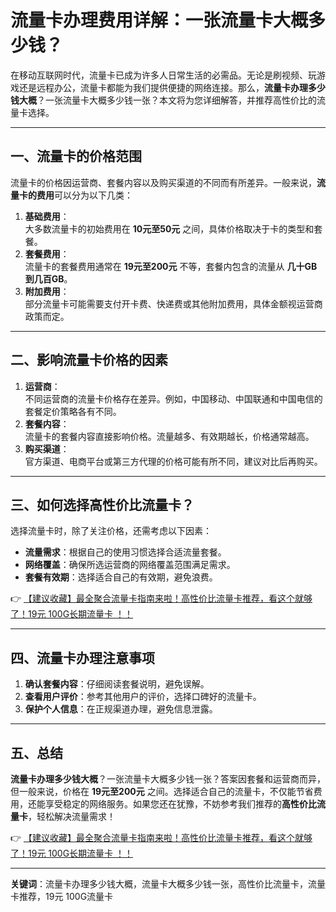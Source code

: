 # 流量卡办理费用详解：一张流量卡大概多少钱？

在移动互联网时代，流量卡已成为许多人日常生活的必需品。无论是刷视频、玩游戏还是远程办公，流量卡都能为我们提供便捷的网络连接。那么，**流量卡办理多少钱大概**？一张流量卡大概多少钱一张？本文将为您详细解答，并推荐高性价比的流量卡选择。

---

## 一、流量卡的价格范围

流量卡的价格因运营商、套餐内容以及购买渠道的不同而有所差异。一般来说，**流量卡的费用**可以分为以下几类：

1. **基础费用**：  
   大多数流量卡的初始费用在 **10元至50元** 之间，具体价格取决于卡的类型和套餐。  
2. **套餐费用**：  
   流量卡的套餐费用通常在 **19元至200元** 不等，套餐内包含的流量从 **几十GB到几百GB**。  
3. **附加费用**：  
   部分流量卡可能需要支付开卡费、快递费或其他附加费用，具体金额视运营商政策而定。

---

## 二、影响流量卡价格的因素

1. **运营商**：  
   不同运营商的流量卡价格存在差异。例如，中国移动、中国联通和中国电信的套餐定价策略各有不同。  
2. **套餐内容**：  
   流量卡的套餐内容直接影响价格。流量越多、有效期越长，价格通常越高。  
3. **购买渠道**：  
   官方渠道、电商平台或第三方代理的价格可能有所不同，建议对比后再购买。

---

## 三、如何选择高性价比流量卡？

选择流量卡时，除了关注价格，还需考虑以下因素：  
- **流量需求**：根据自己的使用习惯选择合适流量套餐。  
- **网络覆盖**：确保所选运营商的网络覆盖范围满足需求。  
- **套餐有效期**：选择适合自己的有效期，避免浪费。

👉 [【建议收藏】最全聚合流量卡指南来啦！高性价比流量卡推荐，看这个就够了！19元 100G长期流量卡 ！！](https://bit.ly/Liuliangka)

---

## 四、流量卡办理注意事项

1. **确认套餐内容**：仔细阅读套餐说明，避免误解。  
2. **查看用户评价**：参考其他用户的评价，选择口碑好的流量卡。  
3. **保护个人信息**：在正规渠道办理，避免信息泄露。

---

## 五、总结

**流量卡办理多少钱大概**？一张流量卡大概多少钱一张？答案因套餐和运营商而异，但一般来说，价格在 **19元至200元** 之间。选择适合自己的流量卡，不仅能节省费用，还能享受稳定的网络服务。如果您还在犹豫，不妨参考我们推荐的**高性价比流量卡**，轻松解决流量需求！

👉 [【建议收藏】最全聚合流量卡指南来啦！高性价比流量卡推荐，看这个就够了！19元 100G长期流量卡 ！！](https://bit.ly/Liuliangka)

---

**关键词**：流量卡办理多少钱大概，流量卡大概多少钱一张，高性价比流量卡，流量卡推荐，19元 100G流量卡